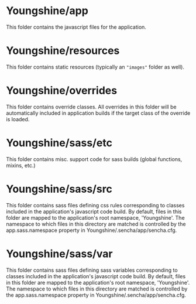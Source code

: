 # Youngshine/app

This folder contains the javascript files for the application.

# Youngshine/resources

This folder contains static resources (typically an `"images"` folder as well).

# Youngshine/overrides

This folder contains override classes. All overrides in this folder will be 
automatically included in application builds if the target class of the override
is loaded.

# Youngshine/sass/etc

This folder contains misc. support code for sass builds (global functions, 
mixins, etc.)

# Youngshine/sass/src

This folder contains sass files defining css rules corresponding to classes
included in the application's javascript code build.  By default, files in this 
folder are mapped to the application's root namespace, 'Youngshine'. The
namespace to which files in this directory are matched is controlled by the
app.sass.namespace property in Youngshine/.sencha/app/sencha.cfg. 

# Youngshine/sass/var

This folder contains sass files defining sass variables corresponding to classes
included in the application's javascript code build.  By default, files in this 
folder are mapped to the application's root namespace, 'Youngshine'. The
namespace to which files in this directory are matched is controlled by the
app.sass.namespace property in Youngshine/.sencha/app/sencha.cfg. 
